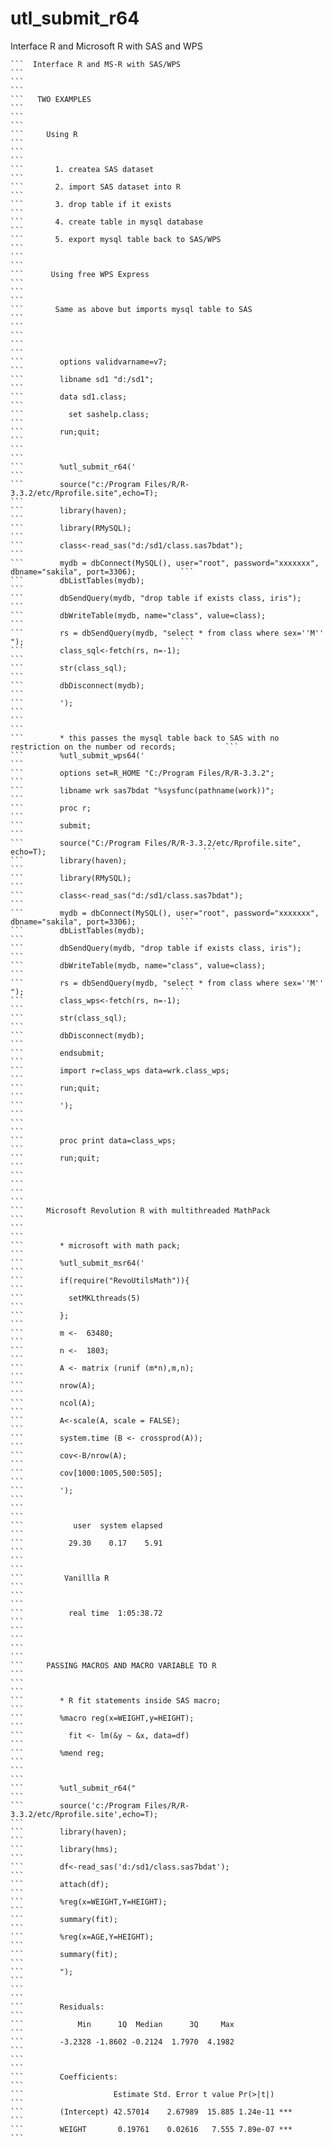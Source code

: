 # utl_submit_r64
Interface R and Microsoft R with SAS and WPS


    ```  Interface R and MS-R with SAS/WPS                                                                       ```
    ```                                                                                                          ```
    ```   TWO EXAMPLES                                                                                           ```
    ```                                                                                                          ```
    ```     Using R                                                                                              ```
    ```                                                                                                          ```
    ```       1. createa SAS dataset                                                                             ```
    ```       2. import SAS dataset into R                                                                       ```
    ```       3. drop table if it exists                                                                         ```
    ```       4. create table in mysql database                                                                  ```
    ```       5. export mysql table back to SAS/WPS                                                                    ```
    ```                                                                                                          ```
    ```      Using free WPS Express                                                                              ```
    ```                                                                                                          ```
    ```       Same as above but imports mysql table to SAS                                                       ```
    ```                                                                                                          ```
    ```                                                                                                          ```
    ```        options validvarname=v7;                                                                          ```
    ```        libname sd1 "d:/sd1";                                                                             ```
    ```        data sd1.class;                                                                                   ```
    ```          set sashelp.class;                                                                              ```
    ```        run;quit;                                                                                         ```
    ```                                                                                                          ```
    ```        %utl_submit_r64('                                                                                 ```
    ```        source("c:/Program Files/R/R-3.3.2/etc/Rprofile.site",echo=T);                                    ```
    ```        library(haven);                                                                                   ```
    ```        library(RMySQL);                                                                                  ```
    ```        class<-read_sas("d:/sd1/class.sas7bdat");                                                         ```
    ```        mydb = dbConnect(MySQL(), user="root", password="xxxxxxx", dbname="sakila", port=3306);          ```
    ```        dbListTables(mydb);                                                                               ```
    ```        dbSendQuery(mydb, "drop table if exists class, iris");                                            ```
    ```        dbWriteTable(mydb, name="class", value=class);                                                    ```
    ```        rs = dbSendQuery(mydb, "select * from class where sex=''M'' ");                                   ```
    ```        class_sql<-fetch(rs, n=-1);                                                                       ```
    ```        str(class_sql);                                                                                   ```
    ```        dbDisconnect(mydb);                                                                               ```
    ```        ');                                                                                               ```
    ```                                                                                                          ```
    ```        * this passes the mysql table back to SAS with no restriction on the number od records;           ```
    ```        %utl_submit_wps64('                                                                               ```
    ```        options set=R_HOME "C:/Program Files/R/R-3.3.2";                                                  ```
    ```        libname wrk sas7bdat "%sysfunc(pathname(work))";                                                  ```
    ```        proc r;                                                                                           ```
    ```        submit;                                                                                           ```
    ```        source("C:/Program Files/R/R-3.3.2/etc/Rprofile.site", echo=T);                                   ```
    ```        library(haven);                                                                                   ```
    ```        library(RMySQL);                                                                                  ```
    ```        class<-read_sas("d:/sd1/class.sas7bdat");                                                         ```
    ```        mydb = dbConnect(MySQL(), user="root", password="xxxxxxx", dbname="sakila", port=3306);          ```
    ```        dbListTables(mydb);                                                                               ```
    ```        dbSendQuery(mydb, "drop table if exists class, iris");                                            ```
    ```        dbWriteTable(mydb, name="class", value=class);                                                    ```
    ```        rs = dbSendQuery(mydb, "select * from class where sex=''M'' ");                                   ```
    ```        class_wps<-fetch(rs, n=-1);                                                                       ```
    ```        str(class_sql);                                                                                   ```
    ```        dbDisconnect(mydb);                                                                               ```
    ```        endsubmit;                                                                                        ```
    ```        import r=class_wps data=wrk.class_wps;                                                            ```
    ```        run;quit;                                                                                         ```
    ```        ');                                                                                               ```
    ```                                                                                                          ```
    ```        proc print data=class_wps;                                                                        ```
    ```        run;quit;                                                                                         ```
    ```                                                                                                          ```
    ```                                                                                                          ```
    ```     Microsoft Revolution R with multithreaded MathPack                                                   ```
    ```                                                                                                          ```
    ```        * microsoft with math pack;                                                                       ```
    ```        %utl_submit_msr64('                                                                               ```
    ```        if(require("RevoUtilsMath")){                                                                     ```
    ```          setMKLthreads(5)                                                                                ```
    ```        };                                                                                                ```
    ```        m <-  63480;                                                                                      ```
    ```        n <-  1803;                                                                                       ```
    ```        A <- matrix (runif (m*n),m,n);                                                                    ```
    ```        nrow(A);                                                                                          ```
    ```        ncol(A);                                                                                          ```
    ```        A<-scale(A, scale = FALSE);                                                                       ```
    ```        system.time (B <- crossprod(A));                                                                  ```
    ```        cov<-B/nrow(A);                                                                                   ```
    ```        cov[1000:1005,500:505];                                                                           ```
    ```        ');                                                                                               ```
    ```                                                                                                          ```
    ```           user  system elapsed                                                                           ```
    ```          29.30    0.17    5.91                                                                           ```
    ```                                                                                                          ```
    ```         Vanillla R                                                                                       ```
    ```                                                                                                          ```
    ```          real time  1:05:38.72                                                                           ```
    ```                                                                                                          ```
    ```                                                                                                          ```
    ```     PASSING MACROS AND MACRO VARIABLE TO R                                                               ```
    ```                                                                                                          ```
    ```        * R fit statements inside SAS macro;                                                              ```
    ```        %macro reg(x=WEIGHT,y=HEIGHT);                                                                    ```
    ```          fit <- lm(&y ~ &x, data=df)                                                                     ```
    ```        %mend reg;                                                                                        ```
    ```                                                                                                          ```
    ```        %utl_submit_r64("                                                                                 ```
    ```        source('c:/Program Files/R/R-3.3.2/etc/Rprofile.site',echo=T);                                    ```
    ```        library(haven);                                                                                   ```
    ```        library(hms);                                                                                     ```
    ```        df<-read_sas('d:/sd1/class.sas7bdat');                                                            ```
    ```        attach(df);                                                                                       ```
    ```        %reg(x=WEIGHT,Y=HEIGHT);                                                                          ```
    ```        summary(fit);                                                                                     ```
    ```        %reg(x=AGE,Y=HEIGHT);                                                                             ```
    ```        summary(fit);                                                                                     ```
    ```        ");                                                                                               ```
    ```                                                                                                          ```
    ```        Residuals:                                                                                        ```
    ```            Min      1Q  Median      3Q     Max                                                           ```
    ```        -3.2328 -1.8602 -0.2124  1.7970  4.1982                                                           ```
    ```                                                                                                          ```
    ```        Coefficients:                                                                                     ```
    ```                    Estimate Std. Error t value Pr(>|t|)                                                  ```
    ```        (Intercept) 42.57014    2.67989  15.885 1.24e-11 ***                                              ```
    ```        WEIGHT       0.19761    0.02616   7.555 7.89e-07 ***                                              ```
